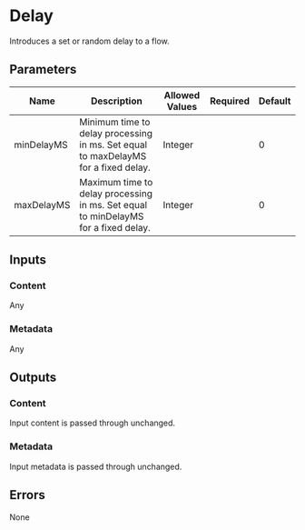 # Delay
Introduces a set or random delay to a flow.

## Parameters
| Name       | Description                                                                        | Allowed Values | Required | Default |
|------------|------------------------------------------------------------------------------------|----------------|:--------:|---------|
| minDelayMS | Minimum time to delay processing in ms. Set equal to maxDelayMS for a fixed delay. | Integer        |          | 0       |
| maxDelayMS | Maximum time to delay processing in ms. Set equal to minDelayMS for a fixed delay. | Integer        |          | 0       |

## Inputs
### Content
Any

### Metadata
Any

## Outputs
### Content
Input content is passed through unchanged.

### Metadata
Input metadata is passed through unchanged.

## Errors
None
